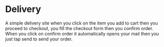 # Delivery
 A simple delivery site when you click on the item you add to cart then you proceed to checkout, you fill the checkout form then you confirm order. When you click on confirm order it automatically opens your mail then you just tap send to send your order.
